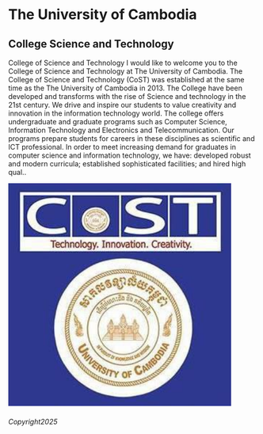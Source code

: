 <!DOCTYPE html>
<html>
<head><title>ITE103-HTML</title>
</head>
<body>

<h1>The University of Cambodia </h1>
<h2>College Science and Technology </h2>
<p>College of Science and Technology I would like to welcome you to the College of Science and Technology at The University of Cambodia. The College of Science and Technology (CoST) was established at the same time as the The University of Cambodia in 2013. The College have been developed and transforms with the rise of Science and technology in the 21st century. We drive and inspire our students to value creativity and innovation in the information technology world. The college offers undergraduate and graduate programs such as Computer Science, Information Technology and Electronics and Telecommunication. Our programs prepare students for careers in these disciplines as scientific and ICT professional. In order to meet increasing demand for graduates in computer science and information technology, we have: developed robust and modern curricula; established sophisticated facilities; and hired high qual..</P>
<img src="https://github.com/DINO103ITE/DINO103ITE/blob/main/IMG_20250311_141920_947.jpg" alt="ITE103" width="450" height="450">
</body>
<Footer><h6>Copyright2025</h6></footer>
</Html>
